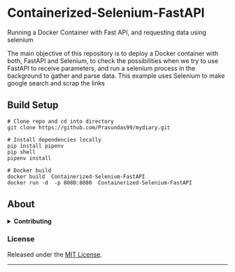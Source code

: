 # Containerized-Selenium-FastAPI

Running a Docker Container with Fast API, and requesting data using selenium

The main objective of this repository is to deploy a Docker container with both, FastAPI and Selenium, to check the possibilities when we try to use FastAPI to receive parameters, and run a selenium process in the background to gather and parse data.
This example uses Selenium to make google search and scrap the links

## Build Setup

```
# Clone repo and cd into directory
git clone https://github.com/Prasundas99/mydiary.git
```

```
# Install dependencies locally
pip install pipenv
pip shell
pipenv install

```
```
# Docker build
docker build  Containerized-Selenium-FastAPI
docker run -d  -p 8080:8080  Containerized-Selenium-FastAPI

```



## About

<details>
<summary><strong>Contributing</strong></summary>

Pull requests and stars are always welcome. For bugs and feature requests, [please create an issue](../../issues/new).

</details>

### License
Released under the [MIT License](LICENSE).

***
